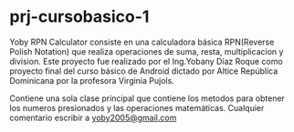# prj-cursobasico-1
Yoby RPN Calculator consiste en una calculadora básica RPN(Reverse Polish Notation) que realiza operaciones de suma, resta, multiplicacion y division.
Este proyecto fue realizado por el Ing.Yobany Díaz Roque como proyecto final del curso básico de Android dictado por Altice República Dominicana por la profesora Virginia Pujols.

Contiene una sola clase principal que contiene los metodos para obtener los numeros presionados y las operaciones matemáticas. Cualquier comentario escribir a yoby2005@gmail.com

